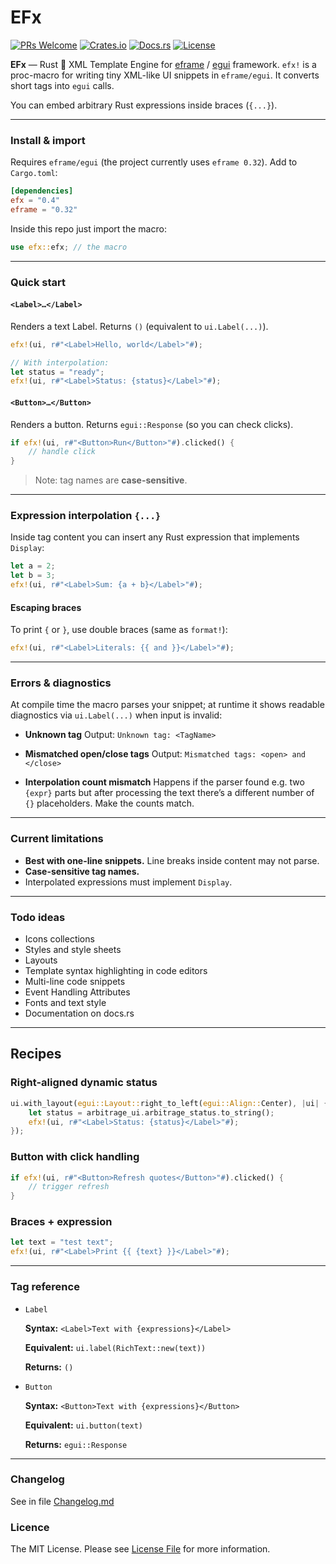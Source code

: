 
# EFx
[![PRs Welcome](https://img.shields.io/badge/PRs-welcome-brightgreen.svg?style=flat-square)](https://makeapullrequest.com)
[![Crates.io](https://img.shields.io/crates/v/efx.svg)](https://crates.io/crates/efx)
[![Docs.rs](https://docs.rs/efx/badge.svg)](https://docs.rs/efx)
[![License](https://img.shields.io/crates/l/efx)](https://github.com/ZhukMax/efx/blob/main/LICENSE)

**EFx** — Rust 🦀 XML Template Engine for [eframe](https://github.com/emilk/egui/tree/master/crates/eframe) / [egui](https://github.com/emilk/egui) framework.
`efx!` is a proc-macro for writing tiny XML-like UI snippets in `eframe/egui`. It converts short tags into `egui` calls.

You can embed arbitrary Rust expressions inside braces (`{...}`).

---

### Install & import

Requires `eframe/egui` (the project currently uses `eframe 0.32`). Add to `Cargo.toml`:
```toml
[dependencies]
efx = "0.4"
eframe = "0.32"
```

Inside this repo just import the macro:
```rust
use efx::efx; // the macro
```

---

### Quick start

#### `<Label>…</Label>`

Renders a text Label. Returns `()` (equivalent to `ui.Label(...)`).

```rust
efx!(ui, r#"<Label>Hello, world</Label>"#);

// With interpolation:
let status = "ready";
efx!(ui, r#"<Label>Status: {status}</Label>"#);
```

#### `<Button>…</Button>`

Renders a button. Returns `egui::Response` (so you can check clicks).

```rust
if efx!(ui, r#"<Button>Run</Button>"#).clicked() {
    // handle click
}
```

> Note: tag names are **case-sensitive**.

---

### Expression interpolation `{...}`

Inside tag content you can insert any Rust expression that implements `Display`:

```rust
let a = 2;
let b = 3;
efx!(ui, r#"<Label>Sum: {a + b}</Label>"#);
```

#### Escaping braces

To print `{` or `}`, use double braces (same as `format!`):

```rust
efx!(ui, r#"<Label>Literals: {{ and }}</Label>"#);
```

---

### Errors & diagnostics

At compile time the macro parses your snippet; at runtime it shows readable diagnostics via `ui.Label(...)` when input is invalid:

* **Unknown tag**
  Output: `Unknown tag: <TagName>`

* **Mismatched open/close tags**
  Output: `Mismatched tags: <open> and </close>`

* **Interpolation count mismatch**
  Happens if the parser found e.g. two `{expr}` parts but after processing the text there’s a different number of `{}` placeholders. Make the counts match.

---

### Current limitations

* **Best with one-line snippets.** Line breaks inside content may not parse.
* **Case-sensitive tag names.**
* Interpolated expressions must implement `Display`.

---

### Todo ideas

* Icons collections
* Styles and style sheets
* Layouts
* Template syntax highlighting in code editors
* Multi-line code snippets
* Event Handling Attributes
* Fonts and text style
* Documentation on docs.rs

---

## Recipes

### Right-aligned dynamic status

```rust
ui.with_layout(egui::Layout::right_to_left(egui::Align::Center), |ui| {
    let status = arbitrage_ui.arbitrage_status.to_string();
    efx!(ui, r#"<Label>Status: {status}</Label>"#);
});
```

### Button with click handling

```rust
if efx!(ui, r#"<Button>Refresh quotes</Button>"#).clicked() {
    // trigger refresh
}
```

### Braces + expression

```rust
let text = "test text";
efx!(ui, r#"<Label>Print {{ {text} }}</Label>"#);
```

---

### Tag reference

* `Label`

  **Syntax:** `<Label>Text with {expressions}</Label>`

  **Equivalent:** `ui.label(RichText::new(text))`

  **Returns:** `()`


* `Button`

  **Syntax:** `<Button>Text with {expressions}</Button>`

  **Equivalent:** `ui.button(text)`

  **Returns:** `egui::Response`

---

### Changelog
See in file [Changelog.md](Changelog.md)

### Licence
The MIT License. Please see [License File](LICENSE) for more information.

